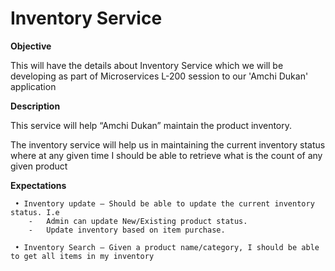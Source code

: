 # Inventory Service

**Objective**
<p>This will have the details about Inventory Service which we will be developing as part of Microservices L-200 session to our 'Amchi Dukan' application</p>

**Description**
<p>
This service will help “Amchi Dukan” maintain the product inventory. 

The inventory service will help us in maintaining the current inventory status where at any given time I should be able to retrieve what is the count of any given product
</p>

**Expectations**
```
 • Inventory update – Should be able to update the current inventory status. I.e
    -	Admin can update New/Existing product status.
    -	Update inventory based on item purchase. 

 • Inventory Search – Given a product name/category, I should be able to get all items in my inventory
```